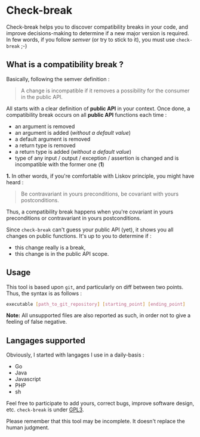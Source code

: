 # Check-break

Check-break helps you to discover compatibility breaks in your code, and improve decisions-making to determine if a new major version is required. In few words, if you follow *semver* (or try to stick to it), you must use `check-break` ;-)

## What is a compatibility break ?
Basically, following the semver definition :  
> A change is incompatible if it removes a possibility for the consumer in the public API.

All starts with a clear definition of **public API** in your context. Once done, a compatibility break occurs on all **public API** functions each time :
- an argument is removed
- an argument is added (*without a default value*)
- a default argument is removed
- a return type is removed
- a return type is added (*without a default value*)
- type of any input / output / exception / assertion is changed and is incompatible with the former one (**1**)

**1.** In other words, if you're comfortable with Liskov principle, you might have heard :
> Be contravariant in yours preconditions, be covariant with yours postconditions.

Thus, a compatibility break happens when you're covariant in yours preconditions or contravariant in yours postconditions.

Since `check-break` can't guess your public API (yet), it shows you all changes on public functions. It's up to you to determine if :
- this change really is a break,
- this change is in the public API scope.

## Usage
This tool is based upon `git`, and particularly on diff between two points. Thus, the syntax is as follows :
```sh
executable [path_to_git_repository] [starting_point] [ending_point]
```

**Note:** All unsupported files are also reported as such, in order not to give a feeling of false negative.

## Langages supported

Obviously, I started with langages I use in a daily-basis :
- Go
- Java
- Javascript
- PHP
- sh

Feel free to participate to add yours, correct bugs, improve software design, etc. `check-break` is under [GPL3](LICENCE).

Please remember that this tool may be incomplete. It doesn't replace the human judgment.
